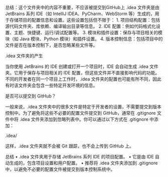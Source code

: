 总结：这个文件夹中的内容不重要，不应该被提交到GitHub上
.idea 文件夹是由 JetBrains 系列 IDE（如 IntelliJ IDEA、PyCharm、WebStorm 等）生成的，用于存储项目的配置信息和设置。这些设置包括但不限于：
	1.	项目结构配置：包括源代码文件夹、库依赖、编译输出目录等信息。
	2.	IDE 配置：例如代码格式化设置、主题、快捷键、运行/调试配置等。
	3.	模块和插件设置：保存与项目相关的模块（如 Java 模块、Python 模块）和插件设置。
	4.	版本控制信息：包括项目中的文件是否在版本控制下，是否忽略某些文件等。

.idea 文件夹的产生

当你使用 JetBrains 的 IDE 创建或打开一个项目时，IDE 会自动生成 .idea 文件夹。它用于保存与项目相关的 IDE 配置，但这些文件并不直接影响代码的功能。不同的开发者在同一个项目上工作时，.idea 文件夹的配置也可能有所不同，因此有时该文件夹会包含一些特定开发环境的信息。

是否可以提交到 GitHub？

一般来说，.idea 文件夹中的很多文件是特定于开发者的设置，不需要提交到版本控制中。为了避免将这些不必要的配置文件提交到 GitHub，通常在 .gitignore 文件中将 .idea 文件夹添加到忽略列表中。你可以通过以下方式在 .gitignore 中添加：

.idea/

这样，.idea 文件夹就不会被 Git 跟踪，也不会上传到 GitHub 上。

总结
	•	.idea 文件夹用于存储 JetBrains 系列 IDE 的项目配置。
	•	它是由 IDE 自动生成的，包含项目设置和用户配置。
	•	推荐将 .idea 文件夹添加到 .gitignore 中，以避免不必要的配置文件被提交到版本控制系统中。